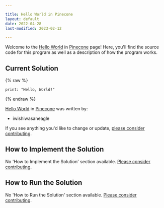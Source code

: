 ```yaml
---

title: Hello World in Pinecone
layout: default
date: 2022-04-28
last-modified: 2023-02-12

---
```


Welcome to the [Hello World](https://sampleprograms.io/projects/hello-world) in [Pinecone](https://sampleprograms.io/languages/pinecone) page! Here, you'll find the source code for this program as well as a description of how the program works.

## Current Solution

{% raw %}

```pinecone
print: "Hello, World!"
```

{% endraw %}

[Hello World](https://sampleprograms.io/projects/hello-world) in [Pinecone](https://sampleprograms.io/languages/pinecone) was written by:

- iwishiwasaneagle

If you see anything you'd like to change or update, [please consider contributing](https://github.com/TheRenegadeCoder/sample-programs).

## How to Implement the Solution

No 'How to Implement the Solution' section available. [Please consider contributing](https://github.com/TheRenegadeCoder/sample-programs-website).

## How to Run the Solution

No 'How to Run the Solution' section available. [Please consider contributing](https://github.com/TheRenegadeCoder/sample-programs-website).